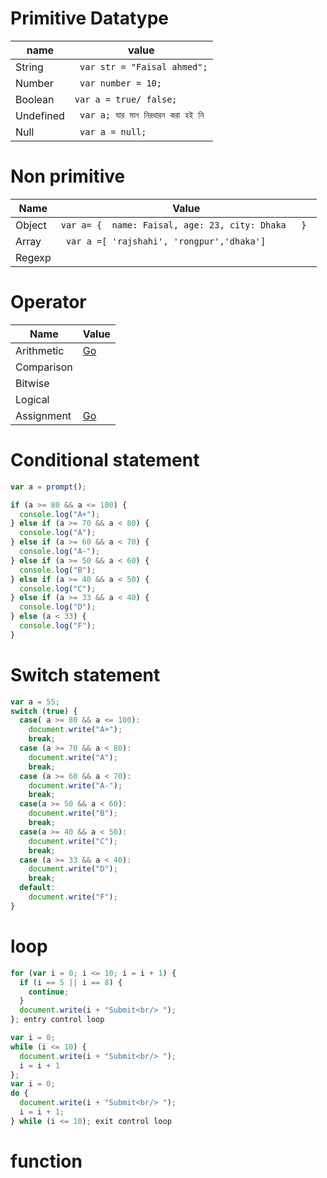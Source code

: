 # Primitive Datatype

| name      | value                               |
| --------- | ----------------------------------- |
| String    | ` var str = "Faisal ahmed";`        |
| Number    | ` var number = 10;`                 |
| Boolean   | `var a = true/ false;`              |
| Undefined | ` var a; যার মান নিরধারন করা হই নি` |
| Null      | ` var a = null;`                    |

# Non primitive

| Name   | Value                                               |
| ------ | --------------------------------------------------- |
| Object | `var a= {  name: Faisal, age: 23, city: Dhaka   } ` |
| Array  | ` var a =[ 'rajshahi', 'rongpur','dhaka']`          |
| Regexp |                                                     |

# Operator

| Name       | Value    |
| ---------- | -------- |
| Arithmetic | [Go](https://www.w3schools.com/js/js_arithmetic.asp) |
| Comparison |       |
| Bitwise    |          |
| Logical    |          |
| Assignment |    [Go](https://www.w3schools.com/js/js_assignment.asp)      |

# Conditional statement   
```javascript
var a = prompt();

if (a >= 80 && a <= 100) {
  console.log("A+");
} else if (a >= 70 && a < 80) {
  console.log("A");
} else if (a >= 60 && a < 70) {
  console.log("A-");
} else if (a >= 50 && a < 60) {
  console.log("B");
} else if (a >= 40 && a < 50) {
  console.log("C");
} else if (a >= 33 && a < 40) {
  console.log("D");
} else (a < 33) {
  console.log("F");
}
 ```  
# Switch statement  
```javascript
var a = 55;
switch (true) {
  case( a >= 80 && a <= 100):
    document.write("A+");
    break;
  case (a >= 70 && a < 80):
    document.write("A");
    break;
  case (a >= 60 && a < 70):
    document.write("A-");
    break;
  case(a >= 50 && a < 60):
    document.write("B");
    break;
  case(a >= 40 && a < 50):
    document.write("C");
    break;
  case (a >= 33 && a < 40):
    document.write("D");
    break;
  default:
    document.write("F");
}

```  
# loop 
```javascript
for (var i = 0; i <= 10; i = i + 1) {
  if (i == 5 || i == 8) {
    continue;
  }
  document.write(i + "Submit<br/> ");
}; entry control loop

var i = 0;
while (i <= 10) {
  document.write(i + "Submit<br/> ");
  i = i + 1
};
var i = 0;
do {
  document.write(i + "Submit<br/> ");
  i = i + 1;
} while (i <= 10); exit control loop

```  
# function  
